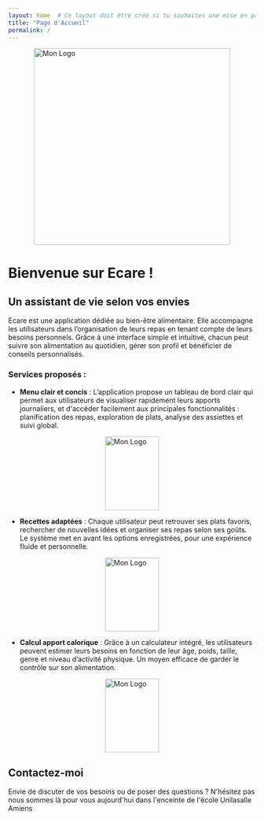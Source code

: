 ```yaml
---
layout: home  # Ce layout doit être créé si tu souhaites une mise en page personnalisée
title: "Page d'Accueil"
permalink: /
---
```

<img src="{{ '/assets/image/Logo2.png' | relative_url }}" alt="Mon Logo" width="400"  height="400" style= "display: block; margin : 0 auto;" />



# Bienvenue sur Ecare !

## Un assistant de vie selon vos envies

Ecare est une application dédiée au bien-être alimentaire. Elle accompagne les utilisateurs dans l’organisation de leurs repas en tenant compte de leurs besoins personnels. Grâce à une interface simple et intuitive, chacun peut suivre son alimentation au quotidien, gérer son profil et bénéficier de conseils personnalisés.

### Services proposés :


- **Menu clair et concis** : L’application propose un tableau de bord clair qui permet aux utilisateurs de visualiser rapidement leurs apports journaliers, et d'accéder facilement aux principales fonctionnalités : planification des repas, exploration de plats, analyse des assiettes et suivi global.

<img src="{{ '/assets/image/menu.jpg' | relative_url }}" alt="Mon Logo" width="110"  height="150" style= "display: block; margin : 0 auto;" />

- **Recettes adaptées** : Chaque utilisateur peut retrouver ses plats favoris, rechercher de nouvelles idées et organiser ses repas selon ses goûts. Le système met en avant les options enregistrées, pour une expérience fluide et personnelle.

<img src="{{ '/assets/image/Recette.jpg' | relative_url }}" alt="Mon Logo" width="110"  height="150" style="display: block; margin: 0 auto;" />

- **Calcul apport calorique** : Grâce à un calculateur intégré, les utilisateurs peuvent estimer leurs besoins en fonction de leur âge, poids, taille, genre et niveau d’activité physique. Un moyen efficace de garder le contrôle sur son alimentation.

<img src="{{ '/assets/image/Besoinjour.jpg' | relative_url }}" alt="Mon Logo" width="110" height="150" style="display: block; margin: 0 auto;" />

## Contactez-moi

Envie de discuter de vos besoins ou de poser des questions ? N'hésitez pas nous sommes là pour vous aujourd'hui dans l'enceinte de l'école Unilasalle Amiens


